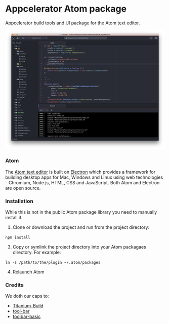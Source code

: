 # Appcelerator Atom package

Appcelerator build tools and UI package for the Atom text editor.

![Screenshot](images/screenshot.jpg)

### Atom

The [Atom text editor](https://atom.io) is built on [Electron](http://electron.atom.io) which provides a framework for building desktop apps for Mac, Windows and Linux using web technologies - Chromium, Node.js, HTML, CSS and JavaScript. Both Atom and Electron are open source.

### Installation

While this is not in the public Atom package library you need to manually install it.

1. Clone or download the project and run from the project directory:

`npm install`

3. Copy or symlink the project directory into your Atom packagaes directory. For example:

`ln -s /path/to/the/plugin ~/.atom/packages`

4. Relaunch Atom

### Credits

We doth our caps to:

* [Titanium-Build](https://github.com/HazemKhaled/Titanium-Build)
* [tool-bar](https://github.com/suda/tool-bar)
* [toolbar-basic](https://github.com/mattlovaglio/toolbar-basic)
